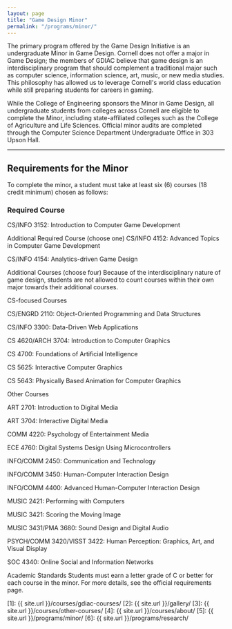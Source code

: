 ```yaml
---
layout: page
title: "Game Design Minor"
permalink: "/programs/minor/"
---
```


The primary program offered by the Game Design Initiative is an undergraduate Minor in Game Design. Cornell does not offer a major in Game Design; the members of GDIAC believe that game design is an interdisciplinary program that should complement a traditional major such as computer science, information science, art, music, or new media studies. This philosophy has allowed us to leverage Cornell's world class education while still preparing students for careers in gaming.

While the College of Engineering sponsors the Minor in Game Design, all undergraduate students from colleges across Cornell are eligible to complete the Minor, including state-affiliated colleges such as the College of Agriculture and Life Sciences. Official minor audits are completed through the Computer Science Department Undergraduate Office in 303 Upson Hall.

---

## Requirements for the Minor

To complete the minor, a student must take at least six (6) courses (18 credit minimum) chosen as follows:

### Required Course

CS/INFO 3152: Introduction to Computer Game Development

Additional Required Course (choose one)
CS/INFO 4152: Advanced Topics in Computer Game Development

CS/INFO 4154: Analytics-driven Game Design

Additional Courses (choose four)
Because of the interdisciplinary nature of game design, students are not allowed to count courses within their own major towards their additional courses.

CS-focused Courses

CS/ENGRD 2110: Object-Oriented Programming and Data Structures

CS/INFO 3300: Data-Driven Web Applications

CS 4620/ARCH 3704: Introduction to Computer Graphics

CS 4700: Foundations of Artificial Intelligence

CS 5625: Interactive Computer Graphics

CS 5643: Physically Based Animation for Computer Graphics

Other Courses

ART 2701: Introduction to Digital Media

ART 3704: Interactive Digital Media

COMM 4220: Psychology of Entertainment Media

ECE 4760: Digital Systems Design Using Microcontrollers

INFO/COMM 2450: Communication and Technology

INFO/COMM 3450: Human-Computer Interaction Design

INFO/COMM 4400: Advanced Human-Computer Interaction Design

MUSIC 2421: Performing with Computers

MUSIC 3421: Scoring the Moving Image

MUSIC 3431/PMA 3680: Sound Design and Digital Audio

PSYCH/COMM 3420/VISST 3422: Human Perception: Graphics, Art, and Visual Display

SOC 4340: Online Social and Information Networks

Academic Standards
Students must earn a letter grade of C or better for each course in the minor. For more details, see the official requirements page.

[1]: {{ site.url }}/courses/gdiac-courses/
[2]: {{ site.url }}/gallery/
[3]: {{ site.url }}/courses/other-courses/
[4]: {{ site.url }}/courses/about/
[5]: {{ site.url }}/programs/minor/
[6]: {{ site.url }}/programs/research/

